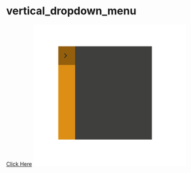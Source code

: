 # vertical_dropdown_menu

[Click Here](https://yusufgozukara.github.io/vertical_dropdown_menu/)
![](intro.gif)
